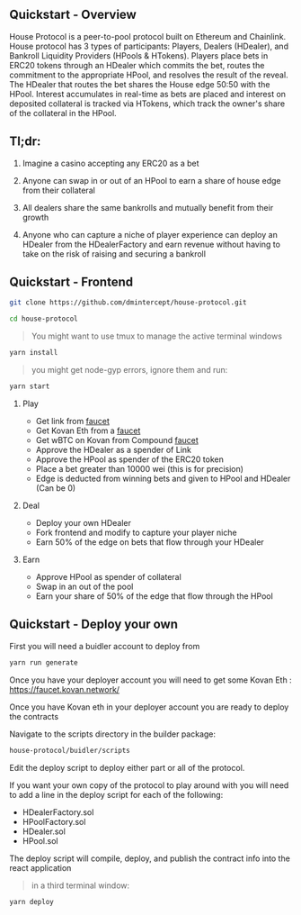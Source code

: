 ## Quickstart - Overview

House Protocol is a peer-to-pool protocol built on Ethereum and Chainlink.  House protocol has 3 types of participants: Players, Dealers (HDealer), and Bankroll Liquidity Providers (HPools & HTokens).  Players place bets in ERC20 tokens through an HDealer which commits the bet, routes the commitment to the appropriate HPool, and resolves the result of the reveal. The HDealer that routes the bet shares the House edge 50:50 with the HPool.  Interest accumulates in real-time as bets are placed and interest on deposited collateral is tracked via HTokens, which track the owner's share of the collateral in the HPool.

## Tl;dr:

1. Imagine a casino accepting any ERC20 as a bet

2. Anyone can swap in or out of an HPool to earn a share of house edge from their collateral

3. All dealers share the same bankrolls and mutually benefit from their growth

4. Anyone who can capture a niche of player experience can deploy an HDealer from the HDealerFactory and earn revenue without having to take on the risk of raising and securing a bankroll

## Quickstart - Frontend

```bash 
git clone https://github.com/dmintercept/house-protocol.git 

cd house-protocol 
```
>You might want to use tmux to manage the active terminal windows
```bash
yarn install
```
> you might get node-gyp errors, ignore them and run:
```bash
yarn start
```

1. Play
    - Get link from [faucet](https://kovan.chain.link/) 
    - Get Kovan Eth from a [faucet](https://faucet.kovan.network/)
    - Get wBTC on Kovan from Compound [faucet](https://app.compound.finance/)
    - Approve the HDealer as a spender of Link
    - Approve the HPool as spender of the ERC20 token
    - Place a bet greater than 10000 wei (this is for precision)
    - Edge is deducted from winning bets and given to HPool and HDealer (Can be 0)

2. Deal
    - Deploy your own HDealer
    - Fork frontend and modify to capture your player niche
    - Earn 50% of the edge on bets that flow through your HDealer

 3. Earn
    - Approve HPool as spender of collateral
    - Swap in an out of the pool
    - Earn your share of 50% of the edge that flow through the HPool

## Quickstart - Deploy your own

First you will need a buidler account to deploy from
```bash
yarn run generate
```

Once you have your deployer account you will need to get some Kovan Eth : https://faucet.kovan.network/

Once you have Kovan eth in your deployer account you are ready to deploy the contracts

Navigate to the scripts directory in the builder package:

```bash
house-protocol/buidler/scripts
```

Edit the deploy script to deploy either part or all of the protocol.

If you want your own copy of the protocol to play around with you will need to add a line in the deploy script for each of the following:

- HDealerFactory.sol
- HPoolFactory.sol
- HDealer.sol
- HPool.sol

The deploy script will compile, deploy, and publish the contract info into the react application

> in a third terminal window:
```bash
yarn deploy
```